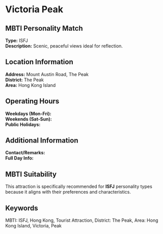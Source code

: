 # Victoria Peak

## MBTI Personality Match
**Type:** ISFJ  
**Description:** Scenic, peaceful views ideal for reflection.

## Location Information
**Address:** Mount Austin Road, The Peak  
**District:** The Peak  
**Area:** Hong Kong Island

## Operating Hours
**Weekdays (Mon-Fri):**   
**Weekends (Sat-Sun):**   
**Public Holidays:** 

## Additional Information
**Contact/Remarks:**   
**Full Day Info:** 

## MBTI Suitability
This attraction is specifically recommended for **ISFJ** personality types because it aligns with their preferences and characteristics.

## Keywords
MBTI: ISFJ, Hong Kong, Tourist Attraction, District: The Peak, Area: Hong Kong Island, Victoria, Peak
